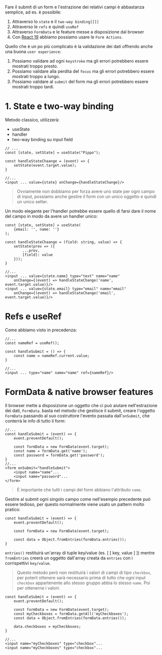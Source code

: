 Fare il submit di un form e l'estrazione dei relativi campi è abbastanza semplice, ad es. è possibile:

1. Attraverso lo `state` e il `two-way binding[[]]`
2. Attraverso le `refs` e quindi `useRef`
3. Attraverso `FormData` e le feature messe a disposizione dal browser
4. Con [React 19](React%2019.md) abbiamo possiamo usare le `Form Actions`.

Quello che è un po più complicato è la validazione dei dati offrendo anche una buona `user experience`:

1. Possiamo validare ad ogni `keystroke` ma gli errori potrebbero essere mostrati troppo presto.
2. Possiamo validare alla perdita del `focus` ma gli errori potrebbero essere mostrati troppo a lungo.
3. Possiamo validare al `submit` del form ma gli errori potrebbero essere mostrati troppo tardi.

# 1. State e two-way binding

Metodo classico, utilizzerà:

- useState
- handler
- two-way binding su input field

```tsx
// ...
const [state, setState] = useState("Pippo");

const handleStateChaange = (event) => {
	setState(event.target.value);
}

//...
<input ... value={state} onChange={handleStateChange}/>
```

>Ovviamente non dobbiamo per forza avere uno state per ogni campo di input, possiamo anche gestire il form con un unico oggetto e quindi un unico setter.

Un modo elegante per l'handler potrebbe essere quello di farsi dare il nome del campo in modo da avere un handler unico:

```tsx
const [state, setState] = useState(
	{email: '', name: ''}
);

const handleStateChaange = (field: string, value) => {
	setState(prev => ({
		...prev,
		[field]: value
	}));
}

//...
<input ... value={state.name} type="text" name="name" 
	onChange={(event) => handleStateChange('name', event.target.value)}/>
<input ... value={state.email} type="email" name="email" 
	onChange={(event) => handleStateChange('email', event.target.value)}/>
```

# Refs e useRef

Come abbiamo visto in precedenza:

```tsx
//...
const nameRef = useRef();

const handleSubmit = () => {
	const name = nameRef.current.value;
}

//...
<input ... type="name" name="name" ref={nameRef}/>
```

# FormData & native browser features

Il browser mette a disposizione un oggetto che ci può aiutare nell'estrazione dei dati, `FormData`.
basta nel metodo che gestisce il submit, creare l'oggetto `FormData` passando al suo costruttore l'evento passata dall'`onSubmit`, che conterrà le info di tutto il form:

```tsx
//...
const handleSubmit = (event) => {
	event.preventDefault();

	const formData = new FormData(event.target);
	const name = formData.get('name');
	const password = formData.get('password');
}
//...
<form onSubmit="handleSubmit">
	<input name="name"...
	<input name="password"...
</form>
```

>È importante che tutti i campi del form abbiano l'attributo `name`.

Gestire al submit ogni singolo campo come nell'esempio precedente può essere tedioso, per questo normalmente viene usato un pattern molto pratico:

```tsx
const handleSubmit = (event) => {
	event.preventDefault();

	const formData = new FormData(event.target);

	const data = Object.fromEntries(formData.entries());
}
```

`entries()` restituirà un'array di tuple key/value (es. [ [ key, value ] ]) mentre `fromEntries` creerà un oggetto dall'array creata da `entries` con i corrispettivi `key/value`.

>Questo metodo però non restituirà i valori di campi di tipo `checkbox`, per poterli ottenere sarà necessario prima di tutto che ogni input `checkbox` appartenente allo stesso gruppo abbia lo stesso `name`. Poi per ottenerne i valori:

```tsx
const handleSubmit = (event) => {
	event.preventDefault();

	const formData = new FormData(event.target);
	const myCheckboxes = formData.getAll('myCheckboxes');
	const data = Object.fromEntries(formData.entries());

	data.checkboxes = myCheckboxes;
}

//...
<input name="myCheckboxes" type="checkbox"...
<input name="myCheckboxes" type="checkbox"...
```